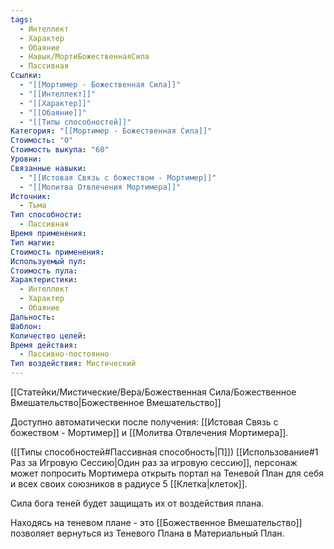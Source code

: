 ```yaml
---
tags:
  - Интеллект
  - Характер
  - Обаяние
  - Навык/МортиБожественнаяСила
  - Пассивная
Ссылки:
  - "[[Мортимер - Божественная Сила]]"
  - "[[Интеллект]]"
  - "[[Характер]]"
  - "[[Обаяние]]"
  - "[[Типы способностей]]"
Категория: "[[Мортимер - Божественная Сила]]"
Стоимость: "0"
Стоимость выкупа: "60"
Уровни: 
Связанные навыки:
  - "[[Истовая Связь с божеством - Мортимер]]"
  - "[[Молитва Отвлечения Мортимера]]"
Источник:
  - Тьма
Тип способности:
  - Пассивная
Время применения: 
Тип магии: 
Стоимость применения: 
Используемый пул: 
Стоимость пула: 
Характеристики:
  - Интеллект
  - Характер
  - Обаяние
Дальность: 
Шаблон: 
Количество целей: 
Время действия:
  - Пассивно-постоянно
Тип воздействия: Мистический
---
```

[[Статейки/Мистические/Вера/Божественная Сила/Божественное Вмешательство|Божественное Вмешательство]]

Доступно автоматически после получения: [[Истовая Связь с божеством - Мортимер]] и [[Молитва Отвлечения Мортимера]]. 

([[Типы способностей#Пассивная способность|П]]) [[Использование#1 Раз за Игровую Сессию|Один раз за игровую сессию]], персонаж может попросить Мортимера открыть портал на Теневой План для себя и всех своих союзников в радиусе 5 [[Клетка|клеток]]. 

Сила бога теней будет защищать их от воздействия плана.

Находясь на теневом плане - это [[Божественное Вмешательство]] позволяет вернуться из Теневого Плана в Материальный План. 
